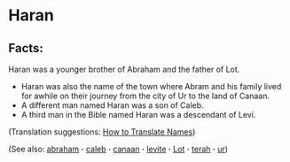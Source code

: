 # Haran #

## Facts: ##

Haran was a younger brother of Abraham and the father of Lot.

* Haran was also the name of the town where Abram and his family lived for awhile on their journey from the city of Ur to the land of Canaan.
* A different man named Haran was a son of Caleb.
* A third man in the Bible named Haran was a descendant of Levi.
  

(Translation suggestions: [How to Translate Names](https://git.door43.org/Door43/en-ta-translate-vol1/src/master/content/translate_names.md))

(See also: [abraham](../other/abraham.md) **·** [caleb](../other/caleb.md) **·** [canaan](../other/canaan.md) **·** [levite](../other/levite.md) **·** [Lot](../other/Lot.md) **·** [terah](../other/terah.md) **·** [ur](../other/ur.md))

